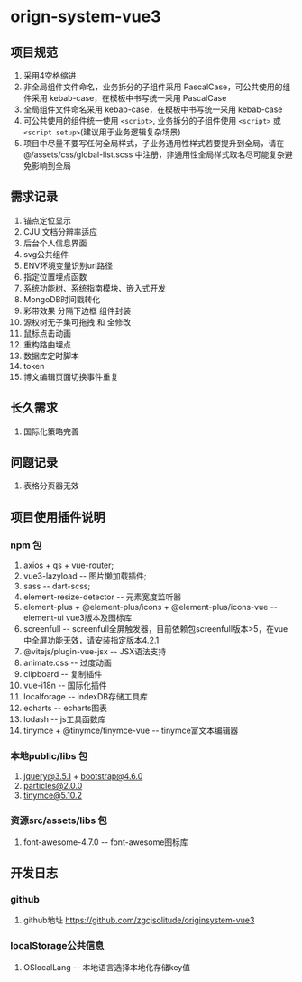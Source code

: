 # orign-system-vue3

## 项目规范
1. 采用4空格缩进
2. 非全局组件文件命名，业务拆分的子组件采用 PascalCase，可公共使用的组件采用 kebab-case，在模板中书写统一采用 PascalCase
3. 全局组件文件命名采用 kebab-case，在模板中书写统一采用 kebab-case
4. 可公共使用的组件统一使用 `<script>`, 业务拆分的子组件使用 `<script>` 或 `<script setup>`(建议用于业务逻辑复杂场景)
5. 项目中尽量不要写任何全局样式，子业务通用性样式若要提升到全局，请在 @/assets/css/global-list.scss 中注册，非通用性全局样式取名尽可能复杂避免影响到全局

## 需求记录
1. 锚点定位显示
2. CJUI文档分辨率适应
3. 后台个人信息界面
5. svg公共组件
6. ENV环境变量识别url路径
7. 指定位置埋点函数
10. 系统功能树、系统指南模块、嵌入式开发
11. MongoDB时间戳转化
13. 彩带效果 分隔下边框 组件封装
14. 源权树无子集可拖拽 和 全修改
15. 鼠标点击动画
18. 重构路由埋点
19. 数据库定时脚本
22. token
24. 博文编辑页面切换事件重复

## 长久需求
1. 国际化策略完善

## 问题记录
1. 表格分页器无效

## 项目使用插件说明
### npm 包
1. axios + qs + vue-router;
2. vue3-lazyload  -- 图片懒加载插件;
3. sass  -- dart-scss;
4. element-resize-detector  -- 元素宽度监听器
6. element-plus + @element-plus/icons + @element-plus/icons-vue -- element-ui vue3版本及图标库
7. screenfull -- screenfull全屏触发器，目前依赖包screenfull版本>5，在vue中全屏功能无效，请安装指定版本4.2.1
8. @vitejs/plugin-vue-jsx -- JSX语法支持
9. animate.css -- 过度动画
10. clipboard -- 复制插件
11. vue-i18n -- 国际化插件
12. localforage -- indexDB存储工具库
13. echarts -- echarts图表
14. lodash -- js工具函数库
15. tinymce + @tinymce/tinymce-vue  -- tinymce富文本编辑器
### 本地public/libs 包
1. jquery@3.5.1 + bootstrap@4.6.0
2. particles@2.0.0
3. tinymce@5.10.2
### 资源src/assets/libs 包
1. font-awesome-4.7.0  -- font-awesome图标库

## 开发日志
### github
1. github地址 https://github.com/zgcjsolitude/originsystem-vue3
### localStorage公共信息
1. OSlocalLang -- 本地语言选择本地化存储key值